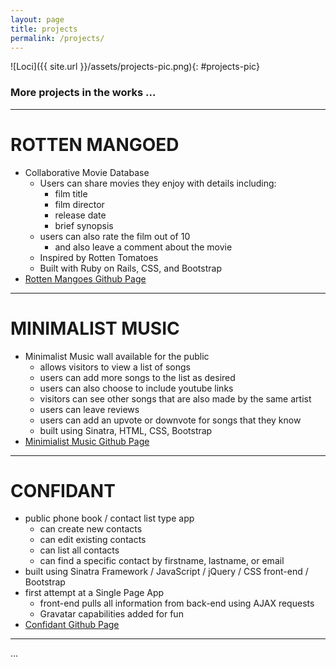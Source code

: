 ```yaml
---
layout: page
title: projects
permalink: /projects/
---
```


![Loci]({{ site.url }}/assets/projects-pic.png){: #projects-pic}

### More projects in the works ...

---------

<!-- # [ROTTEN MANGOED](http://rotten-mangoed.herokuapp.com/) -->

# ROTTEN MANGOED
  - Collaborative Movie Database
    - Users can share movies they enjoy with details including:
      - film title
      - film director
      - release date
      - brief synopsis
    - users can also rate the film out of 10
      - and also leave a comment about the movie
    - Inspired by Rotten Tomatoes
    - Built with Ruby on Rails, CSS, and Bootstrap
  - [Rotten Mangoes Github Page](https://github.com/reinhardtcgr/rotten_mangoes)

---------

<!-- # [MINIMALIST MUSIC](https://minimalist-music.herokuapp.com/) -->

# MINIMALIST MUSIC
  - Minimalist Music wall available for the public
    - allows visitors to view a list of songs
    - users can add more songs to the list as desired
    - users can also choose to include youtube links
    - visitors can see other songs that are also made by the same artist
    - users can leave reviews
    - users can add an upvote or downvote for songs that they know
    - built using Sinatra, HTML, CSS, Bootstrap
  - [Minimialist Music Github Page](https://github.com/reinhardtcgr/music_wall_app)

---------

<!-- # [CONFIDANT](https://confidant.herokuapp.com/) -->

# CONFIDANT
- public phone book / contact list type app
  - can create new contacts
  - can edit existing contacts
  - can list all contacts
  - can find a specific contact by firstname, lastname, or email
- built using Sinatra Framework / JavaScript / jQuery / CSS front-end / Bootstrap
- first attempt at a Single Page App
  - front-end pulls all information from back-end using AJAX requests
  - Gravatar capabilities added for fun
- [Confidant Github Page](https://github.com/reinhardtcgr/confidant)

---------
...
